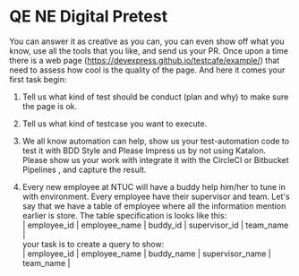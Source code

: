 # QE NE Digital Pretest

  You can answer it as creative as you can, you can even show off what you know, use all the tools that you like, and send us your PR.
Once upon a time there is a web page (https://devexpress.github.io/testcafe/example/) that need to assess how cool is the quality of the page. And here it comes your first task begin:


1. Tell us what kind of test should be conduct (plan and why) to make sure the page is ok.


2. Tell us what kind of testcase you want to execute.


3. We all know automation can help, show us your test-automation code to test it with BDD Style and Please Impress us by not using Katalon. <BR>
   Please show us your work with integrate it with the CircleCI or Bitbucket Pipelines , and capture the result.


4. Every new employee at NTUC will have a buddy help him/her to tune in with environment. Every employee have their supervisor and team. Let's say that we have a table of employee where all the information mention earlier is store. The table specification is looks like this:<BR>
| employee_id | employee_name | buddy_id | supervisor_id | team_name |<BR>
your task is to create a query to show:<BR>
| employee_id | employee_name | buddy_name | supervisor_name | team_name |
